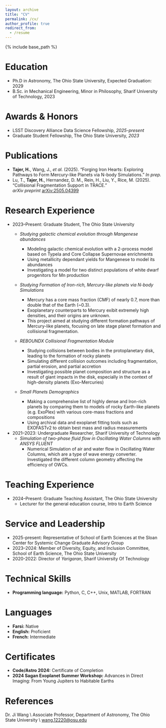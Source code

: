 ```yaml
---
layout: archive
title: "CV"
permalink: /cv/
author_profile: true
redirect_from:
  - /resume
---
```


{% include base_path %}

Education
======
* Ph.D in Astronomy, The Ohio State University, Expected Graduation: 2029
* B.Sc. in Mechanical Engineering, Minor in Philosophy, Sharif University of Technology, 2023

Awards & Honors
======
* LSST Discovery Alliance Data Science Fellowship, *2025-present*
* Graduate Student Fellowship, The Ohio State University, *2023*

Publications
======
* **Tajer, H.**, Wang, J., *et al.* (2025). “Forging Iron Hearts: Exploring Pathways to Form Mercury-like Planets via N-body Simulations.” *In prep.*
* Lu, T., **Tajer, H.**, Hernandez, D. M., Rein, H., Liu, Y., Rice, M. (2025).  
  “Collisional Fragmentation Support in TRACE.”  
  *arXiv preprint* [arXiv:2505.04399](https://arxiv.org/abs/2505.04399)

Research Experience
======
* 2023–Present: Graduate Student, The Ohio State University
  * *Studying galactic chemical evolution through Mangenese abundances* 
    * Modeling galactic chemical evolution with a 2-process model based on TypeIa and Core Collapse Supernovae enrichments
    * Using metallicity dependant yields for Mangenese to model its abundances
    * Investigating a model for two distinct populations of white dwarf progenitors for Mn production

  * *Studying Formation of Iron-rich, Mercury-like planets via N-body Simulations*
    * Mercury has a core mass fraction (CMF) of nearly 0.7, more than double that of the Earth (~0.3). 
    * Exoplanetary counterparts to Mercury exibit extremely high densities, and their origins are unknown.
    * This project aimed at studying different formation pathways of Mercury-like planets, focusing on late stage planet formation and collisional fragmentation.

  * *REBOUNDX Collisional Fragmentation Module*
    * Studying collisions between bodies in the protoplanetary disk, leading to the formation of rocky planets
    * Simulating different collision outcomes including fragmentation, partial erosion, and partial accretion
    * Investigating possible planet composition and structure as a result of giant impacts in the disk, especially in the context of high-density planets (Exo-Mercuries)

  * *Small Planets Demographics*
    * Making a comprehensive list of highly dense and Iron-rich planets by comparing them to models of rocky Earth-like planets (e.g. ExoPlex) with various core-mass fractions and compositions
    * Using archival data and exoplanet fitting tools such as EXOFASTv2 to obtain best mass and radius measurements
* 2021–2023: Undergraduate Researcher, Sharif University of Technology
  * *Simulation of two-phase fluid flow in Oscillating Water Columns with ANSYS FLUENT*
    * Numerical Simulation of air and water flow in Oscillating Water Columns, which are a type of wave energy converter. Investigated the different column geometry affecting the efficiency of OWCs.

Teaching Experience
======
* 2024–Present: Graduate Teaching Assistant, The Ohio State University
    * Lecturer for the general education course, Intro to Earth Science

Service and Leadership
======
* 2025-present: Representative of School of Earth Sciences at the Sloan Center for Systemic Change Graduate Advisory Group
* 2023–2024: Member of Diversity, Equity, and Inclusion Committee, School of Earth Science, The Ohio State University
* 2020-2022: Director of *Yarigaran*, Sharif University Of Technology

Technical Skills
======
* **Programming language:** Python, C, C++, Unix, MATLAB, FORTRAN
<!-- * **Other software:** ANSYS Mechanical, ANSYS Fluent, Solidworks, Adobe Photoshop -->

Languages
======
* **Farsi:** Native
* **English:** Proficient
* **French:** Intermediate

Certificates
======
* **Code/Astro 2024:** Certificate of Completion
* **2024 Sagan Exoplanet Summer Workshop:** Advances in Direct Imaging: From Young Jupiters to Habitable Earths

References
======
Dr. Ji Wang \\
Associate Professor, Department of Astronomy, The Ohio State University \\
[wang.12220@osu.edu](mailto:wang.12220@osu.edu)
